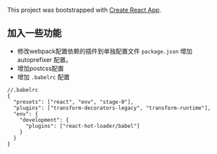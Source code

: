 This project was bootstrapped with [Create React App](https://github.com/facebookincubator/create-react-app).

## 加入一些功能
- 修改webpack配置依赖的插件到单独配置文件 `package.json` 增加 autoprefixer 配置。
- 增加postcss配置
- 增加 `.babelrc` 配置 
```
//.babelrc
{
  "presets": ["react", "env", "stage-0"],
  "plugins": ["transform-decorators-legacy", "transform-runtime"],
  "env": {
    "development": {
      "plugins": ["react-hot-loader/babel"]
    }
  }
}

```